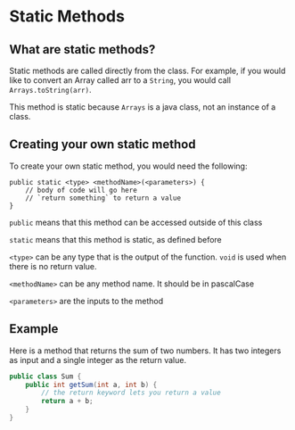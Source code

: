 # Static Methods

## What are static methods?

Static methods are called directly from the class. For example, if you would
like to convert an Array called arr to a `String`, you would call `Arrays.toString(arr)`.

This method is static because `Arrays` is a java class, not an instance of a class.

## Creating your own static method

To create your own static method, you would need the following:

```
public static <type> <methodName>(<parameters>) {
    // body of code will go here
    // `return something` to return a value
}
```

`public` means that this method can be accessed outside of this class

`static` means that this method is static, as defined before

`<type>` can be any type that is the output of the function. `void` is used
when there is no return value.

`<methodName>` can be any method name. It should be in pascalCase

`<parameters>` are the inputs to the method

## Example

Here is a method that returns the sum of two numbers. It has two integers
as input and a single integer as the return value.

```java
public class Sum {
    public int getSum(int a, int b) {
        // the return keyword lets you return a value
        return a + b;
    }
}
```